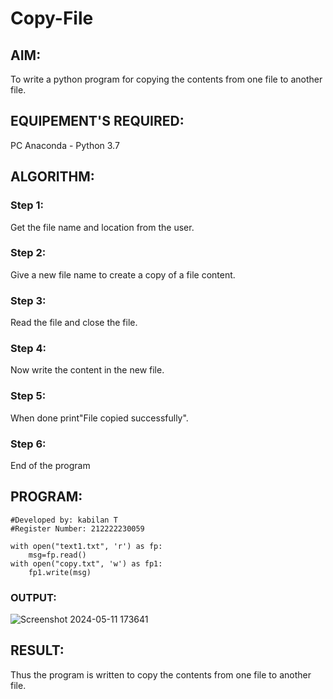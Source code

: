 # Copy-File
## AIM:
To write a python program for copying the contents from one file to another file.
## EQUIPEMENT'S REQUIRED: 
PC
Anaconda - Python 3.7
## ALGORITHM: 
### Step 1:
Get the file name and location from the user.

### Step 2:
Give a new file name to create a copy of a file content.

### Step 3:
Read the file and close the file.

### Step 4:
Now write the content in the new file.

### Step 5:
When done print"File copied successfully".

### Step 6:
End of the program

## PROGRAM:
```
#Developed by: kabilan T
#Register Number: 212222230059

with open("text1.txt", 'r') as fp:
    msg=fp.read()
with open("copy.txt", 'w') as fp1:
    fp1.write(msg)
```

### OUTPUT:

![Screenshot 2024-05-11 173641](https://github.com/Aravindan2006/Copy-File/assets/151760062/8949552f-4ae6-4105-8e01-4a95d3ae5f4a)


## RESULT:
Thus the program is written to copy the contents from one file to another file.
